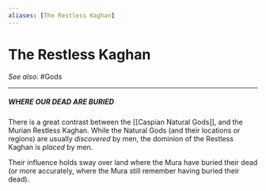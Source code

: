 ```yaml
---
aliases: [The Restless Kaghan]
---
```

# The Restless Kaghan
*See also:* #Gods 
___
##### *WHERE OUR DEAD ARE BURIED*
There is a great contrast between the [[Caspian Natural Gods]], and the Murian Restless Kaghan. While the Natural Gods (and their locations or regions) are usually *discovered* by men, the dominion of the Restless Kaghan is *placed* by men.

Their influence holds sway over land where the Mura have buried their dead (or more accurately, where the Mura still remember having buried their dead).